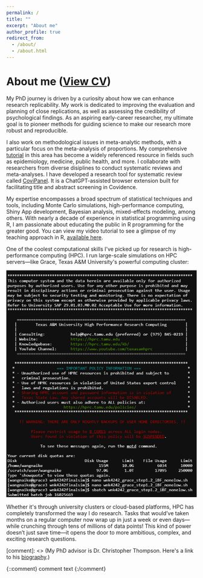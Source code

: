 ```yaml
---
permalink: /
title: ""
excerpt: "About me"
author_profile: true
redirect_from: 
  - /about/
  - /about.html
---
```

# About me ([View CV](https://wnk4242.github.io/files/CV_2025.pdf))

My PhD journey is driven by a curiosity about how we can enhance research replicability. My work is dedicated to improving the evaluation and planning of close replications, as well as assessing the credibility of psychological findings. As an aspiring early-career researcher, my ultimate goal is to pioneer methods for guiding science to make our research more robust and reproducible.

I also work on methodological issues in meta-analytic methods, with a particular focus on the meta-analysis of proportions. My comprehensive [tutorial](https://www.researchgate.net/publication/375451196_Conducting_Meta-analyses_of_Proportions_in_R) in this area has become a widely referenced resource in fields such as epidemiology, medicine, public health, and more. I collaborate with researchers from diverse disiplines to conduct systematic reviews and meta-analyses. I have developed a research tool for systematic review called [CoviPanel](https://github.com/wnk4242/CoviPanel). It is a ChatGPT-assisted browser extension built for facilitating title and abstract screening in Covidence.

My expertise encompasses a broad spectrum of statistical techniques and tools, including Monte Carlo simulations, high-performance computing, Shiny App development, Bayesian analysis, mixed-effects modeling, among others. With nearly a decade of experience in statistical programming using R, I am passionate about educating the public in R programming for the greater good. You can view my video tutorial to see a glimpse of my teaching approach in R, [available here](https://www.youtube.com/watch?v=2wbXTFvaRnM&t=764s).



One of the coolest computational skills I've picked up for research is high-performance computing (HPC). I run large-scale simulations on HPC servers—like Grace, Texas A&M University's powerful computing cluster:

![hpc](/images/hpc.png)

Whether it's through university clusters or cloud-based platforms, HPC has completely transformed the way I do research. Tasks that would’ve taken months on a regular computer now wrap up in just a week or even days—while crunching through tens of millions of data points! This kind of power doesn’t just save time—it opens the door to more ambitious, complex, and exciting research questions.

[comment]: <> (My PhD advisor is Dr. Christopher Thompson. Here's a link to his [biography](https://scholars.library.tamu.edu/vivo/display/n969def72/Persons/About).)

{::comment}
comment text
{:/comment}
